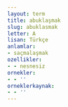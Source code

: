 ```yaml
---
layout: term
title: abuklaşmak
slug: abuklasmak
letter: A
lisan: Türkçe
anlamlar:
- saçmalaşmak
ozellikler:
- - nesnesiz
ornekler:
- - ''
orneklerkaynak:
- - ''
---
```

